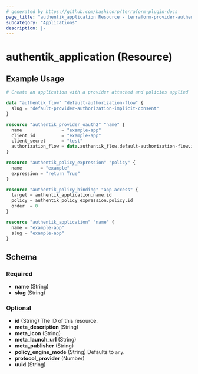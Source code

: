 ```yaml
---
# generated by https://github.com/hashicorp/terraform-plugin-docs
page_title: "authentik_application Resource - terraform-provider-authentik"
subcategory: "Applications"
description: |-
---
```


# authentik_application (Resource)

## Example Usage

```terraform
# Create an application with a provider attached and policies applied

data "authentik_flow" "default-authorization-flow" {
  slug = "default-provider-authorization-implicit-consent"
}

resource "authentik_provider_oauth2" "name" {
  name               = "example-app"
  client_id          = "example-app"
  client_secret      = "test"
  authorization_flow = data.authentik_flow.default-authorization-flow.id
}

resource "authentik_policy_expression" "policy" {
  name       = "example"
  expression = "return True"
}

resource "authentik_policy_binding" "app-access" {
  target = authentik_application.name.id
  policy = authentik_policy_expression.policy.id
  order  = 0
}

resource "authentik_application" "name" {
  name = "example-app"
  slug = "example-app"
}
```

<!-- schema generated by tfplugindocs -->
## Schema

### Required

- **name** (String)
- **slug** (String)

### Optional

- **id** (String) The ID of this resource.
- **meta_description** (String)
- **meta_icon** (String)
- **meta_launch_url** (String)
- **meta_publisher** (String)
- **policy_engine_mode** (String) Defaults to `any`.
- **protocol_provider** (Number)
- **uuid** (String)
